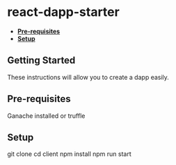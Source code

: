# react-dapp-starter

* **[Pre-requisites](#pre-requisites)**
* **[Setup](#setup)**

## Getting Started

These instructions will allow you to create a dapp easily.

## Pre-requisites
Ganache installed or truffle

## Setup
git clone
cd client
npm install
npm run start
